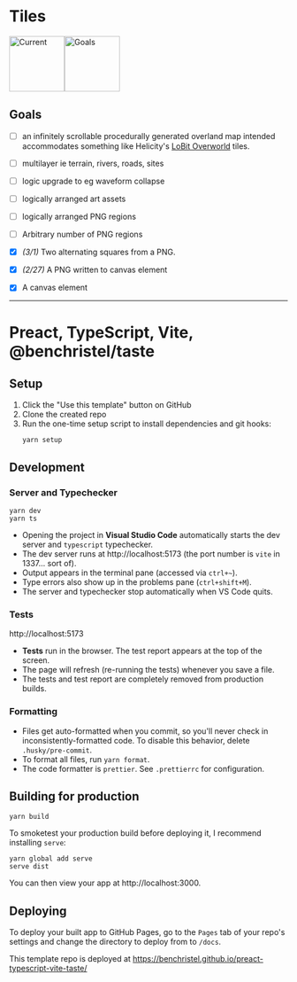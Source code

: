 # Tiles

<img src="https://user-images.githubusercontent.com/606529/222300035-1a5a14c9-6d27-43d4-ba00-0325493bbc68.png" alt="Current" style="max-width: 100%;" width=100><img src="https://user-images.githubusercontent.com/606529/222300118-8fb7db77-6b86-4e32-9c79-c086f4989a53.png" alt="Goals" style="max-width: 100%;" width=100>

## Goals
- [ ] an infinitely scrollable procedurally generated overland map intended accommodates something like Helicity's [LoBit Overworld](https://helicity.itch.io/lobit-overworld) tiles.
- [ ] multilayer ie terrain, rivers, roads, sites
- [ ] logic upgrade to eg waveform collapse
- [ ] logically arranged art assets
- [ ] logically arranged PNG regions
- [ ] Arbitrary number of PNG regions
- [x] *(3/1)* Two alternating squares from a PNG.
- [x] *(2/27)* A PNG written to canvas element 
- [x] A canvas element


---
# Preact, TypeScript, Vite, @benchristel/taste

## Setup

1. Click the "Use this template" button on GitHub
2. Clone the created repo
3. Run the one-time setup script to install dependencies and git hooks:
   ```
   yarn setup
   ```

## Development

### Server and Typechecker

```
yarn dev
yarn ts
```

- Opening the project in **Visual Studio Code** automatically starts the dev server and `typescript` typechecker.
- The dev server runs at http://localhost:5173 (the port number is `vite` in 1337... sort of).
- Output appears in the terminal pane (accessed via `ctrl+~`).
- Type errors also show up in the problems pane (`ctrl+shift+M`).
- The server and typechecker stop automatically when VS Code quits.

### Tests

http://localhost:5173

- **Tests** run in the browser. The test report appears at the top of the screen.
- The page will refresh (re-running the tests) whenever you save a file.
- The tests and test report are completely removed from production builds.

### Formatting

- Files get auto-formatted when you commit, so you'll never check in inconsistently-formatted code. To disable this behavior, delete `.husky/pre-commit`.
- To format all files, run `yarn format`.
- The code formatter is `prettier`. See `.prettierrc` for configuration.

## Building for production

```
yarn build
```

To smoketest your production build before deploying it, I recommend installing `serve`:

```
yarn global add serve
serve dist
```

You can then view your app at http://localhost:3000.

## Deploying

To deploy your built app to GitHub Pages, go to the `Pages` tab of your repo's settings and change the directory to deploy from to `/docs`.

This template repo is deployed at https://benchristel.github.io/preact-typescript-vite-taste/
